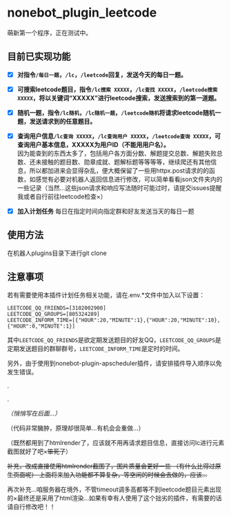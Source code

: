 # nonebot_plugin_leetcode
萌新第一个程序，正在测试中。

## 目前已实现功能
- [x] **对指令`/每日一题`，`/lc`，`/leetcode`回复，发送今天的每日一题。**

- [x] **可搜索leetcode题目，指令`/lc搜索 XXXXX`，`/lc查找 XXXXX`，`/leetcode搜索 XXXXX`，将以关键词“XXXXX”进行leetcode搜索，发送搜索到的第一道题。**

- [x] **随机一题，指令`/lc随机`，`/lc随机一题`，`/leetcode随机`将请求leetcode随机一题，发送请求到的任意题目。**

- [x] **查询用户信息`/lc查询 XXXXX`，`/lc查询用户 XXXXX`，`/leetcode查询 XXXXX`，可查询用户基本信息，XXXXX为用户ID（不能用用户名）。**<br/>
因为能查到的东西太多了，包括用户各方面分数、解题提交总数、解题失败总数、还未接触的题目数、勋章成就、题解标题等等等等，继续爬还有其他信息，所以都加进来会显得杂乱，便大概保留了一些用httpx.post请求的的函数，如感觉有必要对机器人返回信息进行修改，可以简单看看json文件夹内的一些记录（当然...这些json请求和响应写法随时可能过时，请提交issues提醒我或者自行前往leetcode检查×）

- [x] **加入计划任务**  每日在指定时间向指定群和好友发送当天的每日一题

## 使用方法

在机器人plugins目录下进行git clone

## 注意事项

若有需要使用本插件计划任务相关功能，请在.env.\*文件中加入以下设置：
```
LEETCODE_QQ_FRIENDS=[3102002900]
LEETCODE_QQ_GROUPS=[805324289]
LEETCODE_INFORM_TIME=[{"HOUR":20,"MINUTE":1},{"HOUR":20,"MINUTE":10},{"HOUR":0,"MINUTE":1}]
```
其中`LEETCODE_QQ_FRIENDS`是欲定期发送题目的好友QQ，`LEETCODE_QQ_GROUPS`是定期发送题目的群聊群号，`LEETCODE_INFORM_TIME`是定时的时间。

另外，由于使用到nonebot-plugin-apscheduler插件，请安排插件导入顺序以免发生错误。


.

.

*（悄悄写在后面...）*

（代码非常臃肿，原理却很简单...有机会会重做...）

（既然都用到了htmlrender了，应该就不用再请求题目信息，直接访问lc进行元素截图就好了吧×~~笨死了~~）

~~补充，改成直接使用htmlrender截图了，图片质量会更好一些 （有什么比得过原生页面呢） 上面将来加入功能都不算复杂，等空闲的时候会去做的，应该...~~

再次补充...咱服务器在境外，不管timeout调多高都等不到leetcode题目元素出现的×最终还是采用了html渲染...如果有幸有人使用了这个拙劣的插件，有需要的话请自行修改吧！！
